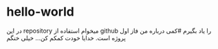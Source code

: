 # hello-world
در این repository میخوام استفاده از github را یاد بگیرم
#کمی درباره من
فاز اول پروژه است. خدایا خودت کمکم کن... خیلی خنگم

